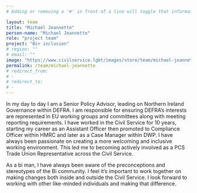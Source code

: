 ```yaml
---
# Adding or removing a '#' in front of a line will toggle that information off and on from being processed. 

layout: team
title: "Michael Jeannette"
person-name: "Michael Jeannette"
role: "project team"
project: "Bi+ inclusion"
# region: ""
# email: ""
image: "https://www.civilservice.lgbt/images/store/team/michael-jeannette.jpg"
permalink: /team/michael-jeannette
# redirect_from: 
# - 
# redirect_to: 
# - 
---
```


In my day to day I am a Senior Policy Advisor, leading on Northern Ireland Governance within DEFRA. I am responsible for ensuring DEFRA’s interests are represented in EU working groups and committees along with meeting reporting requirements. I have worked in the Civil Service for 10 years, starting my career as an Assistant Officer then promoted to Compliance Officer within HMRC and later as a Case Manager within DWP. I have always been passionate on creating a more welcoming and inclusive working environment. This led me to becoming actively involved as a PCS Trade Union Representative across the Civil Service.

As a bi man, I have always been aware of the preconceptions and stereotypes of the Bi community. I feel it’s important to work together on making changes both inside and outside the Civil Service.  I look forward to working with other like-minded individuals and making that difference. 
